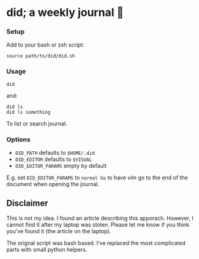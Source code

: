 # did; a weekly journal :book:

### Setup

Add to your bash or zsh script:

```
source path/to/did/did.sh
```

### Usage

```
did
```

and:

```
did ls
did ls something
```

To list or search journal.

### Options

* `DID_PATH` defaults to `$HOME/.did`
* `DID_EDITOR` defaults to `$VISUAL`
* `DID_EDITOR_PARAMS` empty by default

E.g. set `DID_EDITOR_PARAMS` to `normal Go` to have *vim* go to the end of the
document when opening the journal.

## Disclaimer

This is not my idea. I found an article describing this apporach. However, I
cannot find it after my laptop was stolen. Please let me know if you think
you've found it (the article on the laptop).

The orignal script was bash based. I've replaced the most complicated parts
with small python helpers.
